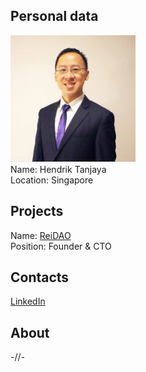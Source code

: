 ## Personal data
![hendrik tanjaya photo](photo/hendrik_tanjaya.png)  
Name:   Hendrik Tanjaya  
Location: Singapore   
## Projects 
Name: [ReiDAO](../projects/reidao.md)  
Position: Founder & CTO   
## Contacts
[LinkedIn](https://www.linkedin.com/in/htant/)      
## About
-//-
